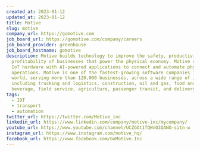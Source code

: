 ```yaml
---
created_at: 2023-01-12
updated_at: 2023-01-12
title: Motive
slug: motive
company_url: https://gomotive.com
job_board_url: https://gomotive.com/company/careers
job_board_provider: greenhouse
job_board_hostname: gomotive
description: Motive builds technology to improve the safety, productivity, and
  profitability of businesses that power the physical economy. Motive combines
  IoT hardware with AI-powered applications to connect and automate physical
  operations. Motive is one of the fastest-growing software companies in the
  world, serving more than 120,000 businesses, across a wide range of industries
  including trucking and logistics, construction, oil and gas, food and
  beverage, field service, agriculture, passenger transit, and delivery.
tags:
  - IOT
  - transport
  - automation
twitter_url: https://twitter.com/Motive_inc
linkedin_url: https://www.linkedin.com/company/motive-inc/mycompany/
youtube_url: https://www.youtube.com/channel/UCZGOt1TQWnO3QANO-sitn-w
instagram_url: https://www.instagram.com/motive_hq/
facebook_url: https://www.facebook.com/GoMotive.Inc
---
```

